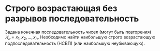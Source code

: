 # Строго возрастающая без разрывов последовательность 

Задана конечная последовательность чисел (могут быть повторения)
$𝑋_𝑛=x_1, x_2, … , x_n$.
Необходимо найти наибольшую строго возрастающую подпоследовательность (НСВП) (или наибольшую неубывающую).
